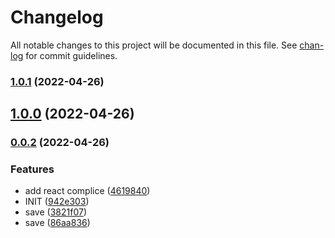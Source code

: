 # Changelog

All notable changes to this project will be documented in this file. See [chan-log](https://github.com/conventional-changelog/chan-log) for commit guidelines.

### [1.0.1](https://github.com/YanPanMichael/struk/compare/v0.0.2...v1.0.1) (2022-04-26)

## [1.0.0](https://github.com/YanPanMichael/struk/compare/v0.0.2...v1.0.0) (2022-04-26)

### [0.0.2](https://github.com/YanPanMichael/struk/compare/v1.3.1...v0.0.2) (2022-04-26)


### Features

* add react complice ([4619840](https://github.com/YanPanMichael/struk/commit/4619840694dc83d8778b44065df0a2c3a48ed4e7))
* INIT ([942e303](https://github.com/YanPanMichael/struk/commit/942e3039e0a1b1841b34ba7e96fb88463558f40d))
* save ([3821f07](https://github.com/YanPanMichael/struk/commit/3821f073d6184809d275585becaaeb50e678a0f0))
* save ([86aa836](https://github.com/YanPanMichael/struk/commit/86aa836da0155f480a9117586ce63c21df06d7c4))
